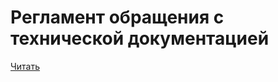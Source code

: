 # Регламент обращения с технической документацией 
[Читать](https://github.com/invoteco/Reglament-CD/edit/master/REGLAMENT.MD)

